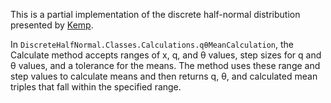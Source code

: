 ﻿This is a partial implementation of the discrete half-normal distribution presented by [Kemp](https://link.springer.com/chapter/10.1007/978-0-8176-4626-4_27).

In `DiscreteHalfNormal.Classes.Calculations.qθMeanCalculation`, the Calculate method accepts ranges of x, q, and θ values, step sizes for q and θ values, and a tolerance for
the means. The method uses these range and step values to calculate means and then returns q, θ, and calculated mean triples that fall within the specified range.
